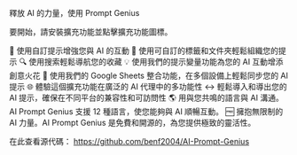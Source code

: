 釋放 AI 的力量，使用 Prompt Genius

要開始，請安裝擴充功能並點擊擴充功能圖標。

📢 使用自訂提示增強您與 AI 的互動
📁 使用可自訂的標籤和文件夾輕鬆組織您的提示
🔍 使用搜索輕鬆導航您的收藏
💡 使用我們的提示變量功能為您的 AI 互動增添創意火花
📱 使用我們的 Google Sheets 整合功能，在多個設備上輕鬆同步您的 AI 提示
🌐 體驗這個擴充功能在廣泛的 AI 代理中的多功能性
↔ 輕鬆導入和導出您的 AI 提示，確保在不同平台的兼容性和可訪問性
🌎 用與您共鳴的語言與 AI 溝通。AI Prompt Genius 支援 12 種語言，使您能夠與 AI 順暢互動。
🆓 擁抱無限制的 AI 力量。AI Prompt Genius 是免費和開源的，為您提供極致的靈活性。

在此查看源代碼：
https://github.com/benf2004/AI-Prompt-Genius